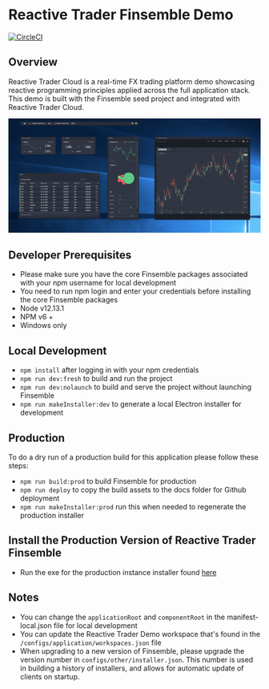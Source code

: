 # Reactive Trader Finsemble Demo

[![CircleCI](https://circleci.com/gh/AdaptiveConsulting/ReactiveTraderCloud-Finsemble/tree/master.svg?style=svg&circle-token=c9a64a94d9b308c65df792b7af0412b0a2310a12)](https://circleci.com/gh/AdaptiveConsulting/ReactiveTraderCloud-Finsemble/tree/master)

## Overview

Reactive Trader Cloud is a real-time FX trading platform demo showcasing reactive programming principles applied across the full application stack.
This demo is built with the Finsemble seed project and integrated with Reactive Trader Cloud.

![image](/assets/img/RTF.png)

## Developer Prerequisites

- Please make sure you have the core Finsemble packages associated with your npm username for local development
- You need to run npm login and enter your credentials before installing the core Finsemble packages
- Node v12.13.1
- NPM v6 +
- Windows only

## Local Development

- `npm install` after logging in with your npm credentials
- `npm run dev:fresh` to build and run the project
- `npm run dev:nolaunch` to build and serve the project without launching Finsemble
- `npm run makeInstaller:dev` to generate a local Electron installer for development

## Production

To do a dry run of a production build for this application please follow these steps:

- `npm run build:prod` to build Finsemble for production
- `npm run deploy` to copy the build assets to the docs folder for Github deployment
- `npm run makeInstaller:prod` run this when needed to regenerate the production installer

## Install the Production Version of Reactive Trader Finsemble

- Run the exe for the production instance installer found [here](https://storage.googleapis.com/reactive-trader-finsemble/pkg/ReactiveTraderFinsemble.exe)

## Notes

- You can change the `applicationRoot` and `componentRoot` in the manifest-local.json file for local development
- You can update the Reactive Trader Demo workspace that's found in the `/configs/application/workspaces.json` file
- When upgrading to a new version of Finsemble, please upgrade the version number in `configs/other/installer.json`. This number is used in building a history of installers, and allows for automatic update of clients on startup.